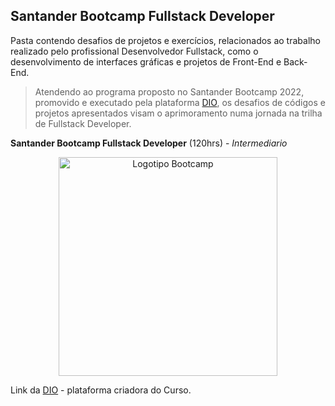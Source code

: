 ## Santander Bootcamp Fullstack Developer


Pasta contendo desafios de projetos e exercícios, relacionados ao trabalho realizado pelo profissional Desenvolvedor Fullstack, como o desenvolvimento de interfaces gráficas e projetos de Front-End e Back-End.

> Atendendo ao programa proposto no Santander Bootcamp 2022, promovido e executado pela plataforma [DIO](https://www.dio.me/), os desafios de códigos e projetos apresentados visam o aprimoramento numa jornada na trilha de Fullstack Developer.


**Santander Bootcamp Fullstack Developer** (120hrs) - *Intermediario*

<p align="center">
  <img src="https://hermes.digitalinnovation.one/tracks/800fd098-3eef-45e9-9544-544ae396076c.png" width="350" title="Logotipo Bootcamp">
</p>

Link da [DIO](https://www.dio.me/) - plataforma criadora do Curso.
